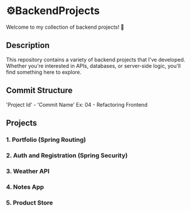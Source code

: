 # ⚙️BackendProjects 
Welcome to my collection of backend projects! 🚀

## Description
This repository contains a variety of backend projects that I've developed. Whether you're interested in APIs, databases, or server-side logic, you'll find something here to explore.

## Commit Structure
'Project Id' - 'Commit Name'
Ex: 04 - Refactoring Frontend

## Projects

### 1. **Portfolio (Spring Routing)**
### 2. **Auth and Registration (Spring Security)**
### 3. **Weather API**
### 4. **Notes App**
### 5. **Product Store**


